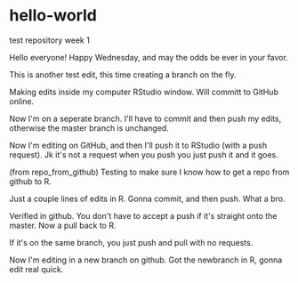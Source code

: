 # hello-world
test repository week 1

Hello everyone! 
Happy Wednesday, and may the odds be ever in your favor. 

This is another test edit, this time creating a branch on the fly. 

Making edits inside my computer RStudio window. Will committ to GitHub online. 

Now I'm on a seperate branch. I'll have to commit and then push my edits, 
otherwise the master branch is unchanged. 

Now I'm editing on GitHub, and then I'll push it to RStudio 
(with a push request). 
Jk it's not a request when you push you just push it and it goes. 




(from repo_from_github)
Testing to make sure I know how to get a repo from github to R. 

Just a couple lines of edits in R. 
Gonna commit, and then push. What a bro. 

Verified in github. You don't have to accept a push if it's straight onto the master. 
Now a pull back to R. 

If it's on the same branch, you just push and pull with no requests. 

Now I'm editing in a new branch on github. 
Got the newbranch in R, gonna edit real quick. 
